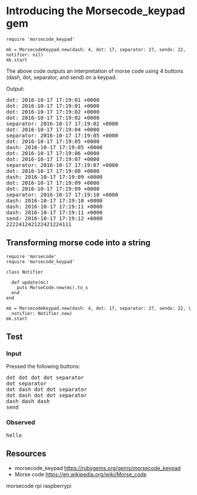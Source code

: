 # Introducing the Morsecode_keypad gem

    require 'morsecode_keypad'

    mk = MorsecodeKeypad.new(dash: 4, dot: 17, separator: 27, sendx: 22, notifier: nil)
    mk.start

The above code outputs an interpretation of morse code using 4 buttons (dash, dot, separator, and send) on a keypad.

Output:

<pre>
dot: 2016-10-17 17:19:01 +0000
dot: 2016-10-17 17:19:01 +0000
dot: 2016-10-17 17:19:02 +0000
dot: 2016-10-17 17:19:02 +0000
separator: 2016-10-17 17:19:02 +0000
dot: 2016-10-17 17:19:04 +0000
separator: 2016-10-17 17:19:05 +0000
dot: 2016-10-17 17:19:05 +0000
dash: 2016-10-17 17:19:05 +0000
dot: 2016-10-17 17:19:06 +0000
dot: 2016-10-17 17:19:07 +0000
separator: 2016-10-17 17:19:07 +0000
dot: 2016-10-17 17:19:08 +0000
dash: 2016-10-17 17:19:09 +0000
dot: 2016-10-17 17:19:09 +0000
dot: 2016-10-17 17:19:09 +0000
separator: 2016-10-17 17:19:10 +0000
dash: 2016-10-17 17:19:10 +0000
dash: 2016-10-17 17:19:11 +0000
dash: 2016-10-17 17:19:11 +0000
send: 2016-10-17 17:19:12 +0000
222241242122421224111
</pre>

## Transforming morse code into a string

    require 'morsecode'
    require 'morsecode_keypad'

    class Notifier

      def update(mc)
        puts MorseCode.new(mc).to_s
      end
    end

    mk = MorsecodeKeypad.new(dash: 4, dot: 17, separator: 27, sendx: 22, \
      notifier: Notifier.new)
    mk.start

## Test

### Input

Pressed the following buttons:

<pre>
dot dot dot dot separator
dot separator
dot dash dot dot separator
dot dash dot dot separator
dash dash dash
send
</pre>

### Observed

<pre>hello</pre>


## Resources

* morsecode_keypad https://rubygems.org/gems/morsecode_keypad
* Morse code https://en.wikipedia.org/wiki/Morse_code


morsecode rpi raspberrypi
